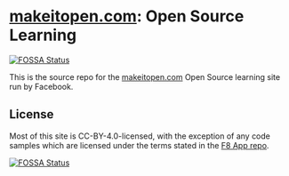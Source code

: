 # [makeitopen.com](http://makeitopen.com): Open Source Learning
[![FOSSA Status](https://app.fossa.io/api/projects/git%2Bgithub.com%2FHartmarken%2Fmakeitopen.svg?type=shield)](https://app.fossa.io/projects/git%2Bgithub.com%2FHartmarken%2Fmakeitopen?ref=badge_shield)

This is the source repo for the [makeitopen.com](http://makeitopen.com) Open Source learning site run by Facebook.

## License
Most of this site is CC-BY-4.0-licensed, with the exception of any code samples which are licensed under the terms stated in the [F8 App repo](https://github.com/fbsamples/f8app/blob/master/LICENSE).


[![FOSSA Status](https://app.fossa.io/api/projects/git%2Bgithub.com%2FHartmarken%2Fmakeitopen.svg?type=large)](https://app.fossa.io/projects/git%2Bgithub.com%2FHartmarken%2Fmakeitopen?ref=badge_large)